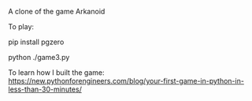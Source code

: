 A clone of the game Arkanoid

To play:

pip install pgzero

python ./game3.py

 
To learn how I built the game: https://new.pythonforengineers.com/blog/your-first-game-in-python-in-less-than-30-minutes/
